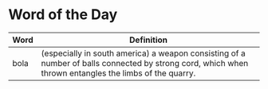 # Word of the Day

|Word|Definition|
|---|---|
|bola|(especially in south america) a weapon consisting of a number of balls connected by strong cord, which when thrown entangles the limbs of the quarry.|
